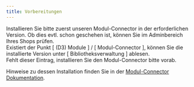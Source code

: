 ```yaml
---
title: Vorbereitungen
---
```


Installieren Sie bitte zuerst unseren Modul-Connector in der erforderlichen Version. Ob dies evtl. schon geschehen ist, können Sie im Adminbereich Ihres Shops prüfen.  
Existiert der Punkt [ (D3) Module ] / [ Modul-Connector ], können Sie die installierte Version unter [ Bibliotheksverwaltung ] ablesen.  
Fehlt dieser Eintrag, installieren Sie den Modul-Connector bitte vorab.   

Hinweise zu dessen Installation finden Sie in der [Modul-Connector Dokumentation](https://docs.oxidmodule.com/Modul_Connector/).